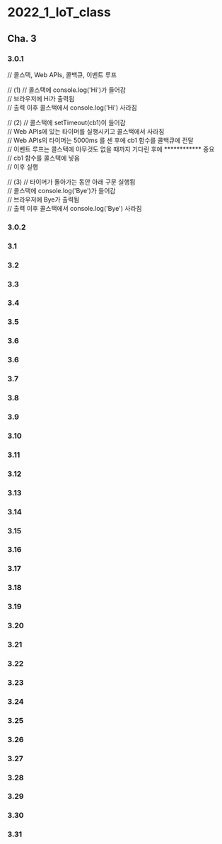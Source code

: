 # 2022_1_IoT_class

## Cha. 3

### 3.0.1
// 콜스택, Web APIs, 콜백큐, 이벤트 루프  

// (1)
// 콜스택에 console.log('Hi')가 들어감  
// 브라우저에 Hi가 출력됨  
// 출력 이후 콜스택에서 console.log('Hi') 사라짐  

// (2)
// 콜스택에 setTimeout(cb1)이 들어감  
// Web APIs에 있는 타이머를 실행시키고 콜스택에서 사라짐  
// Web APIs의 타이머는 5000ms 를 센 후에 cb1 함수를 콜백큐에 전달  
// 이벤트 루프는 콜스택에 아무것도 없을 때까지 기다린 후에  ************ 중요  
// cb1 함수를 콜스택에 넣음  
// 이후 실행  

// (3)
// 타이머가 돌아가는 동안 아래 구문 실행됨  
// 콜스택에 console.log('Bye')가 들어감  
// 브라우저에 Bye가 출력됨  
// 출력 이후 콜스택에서 console.log('Bye') 사라짐  

### 3.0.2

### 3.1
  

### 3.2 


### 3.3


### 3.4


### 3.5


### 3.6


### 3.6


### 3.7


### 3.8


### 3.9


### 3.10
 

### 3.11


### 3.12


### 3.13


### 3.14


### 3.15


### 3.16


### 3.17


### 3.18


### 3.19


### 3.20


### 3.21


### 3.22

### 3.23

### 3.24

### 3.25

### 3.26

### 3.27

### 3.28

### 3.29

### 3.30

### 3.31

